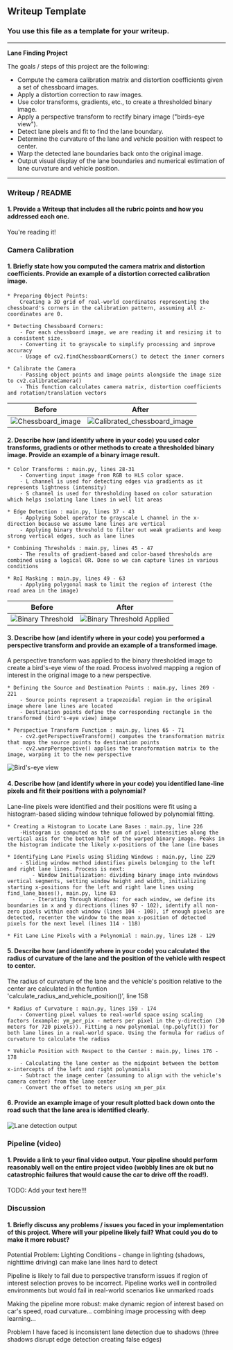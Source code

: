 ## Writeup Template

### You use this file as a template for your writeup.

---

**Lane Finding Project**

The goals / steps of this project are the following:

* Compute the camera calibration matrix and distortion coefficients given a set of chessboard images.
* Apply a distortion correction to raw images.
* Use color transforms, gradients, etc., to create a thresholded binary image.
* Apply a perspective transform to rectify binary image ("birds-eye view").
* Detect lane pixels and fit to find the lane boundary.
* Determine the curvature of the lane and vehicle position with respect to center.
* Warp the detected lane boundaries back onto the original image.
* Output visual display of the lane boundaries and numerical estimation of lane curvature and vehicle position.

[//]: # (Image References)

[image1]: ./examples/undistort_output.png "Undistorted"
[image2]: ./test_images/test1.jpg "Road Transformed"
[image3]: ./examples/binary_combo_example.jpg "Binary Example"
[image4]: ./examples/warped_straight_lines.jpg "Warp Example"
[image5]: ./examples/color_fit_lines.jpg "Fit Visual"
[image6]: ./examples/example_output.jpg "Output"
[video1]: ./project_video.mp4 "Video"

---

### Writeup / README

#### 1. Provide a Writeup that includes all the rubric points and how you addressed each one.

You're reading it!

### Camera Calibration

#### 1. Briefly state how you computed the camera matrix and distortion coefficients. Provide an example of a distortion corrected calibration image.

    * Preparing Object Points:
        Creating a 3D grid of real-world coordinates representing the chessboard's corners in the calibration pattern, assuming all z-coordinates are 0.

    * Detecting Chessboard Corners:
        - For each chessboard image, we are reading it and resizing it to a consistent size.
        - Converting it to grayscale to simplify processing and improve accuracy
        - Usage of cv2.findChessboardCorners() to detect the inner corners

    * Calibrate the Camera
        - Passing object points and image points alongside the image size to cv2.calibrateCamera()
        - This function calculates camera matrix, distortion coefficients and rotation/translation vectors

| Before | After |
| ------------- | ------------- |
| ![Chessboard_image](camera_cal/calibration1.jpg) | ![Calibrated_chessboard_image](callibration_chessboard.jpg) |

#### 2. Describe how (and identify where in your code) you used color transforms, gradients or other methods to create a thresholded binary image.  Provide an example of a binary image result.

    * Color Transforms : main.py, lines 28-31
        - Converting input image from RGB to HLS color space.
        - L channel is used for detecting edges via gradients as it represents lightness (intensity)
        - S channel is used for thresholding based on color saturation which helps isolating lane lines in well lit areas

    * Edge Detection : main.py, lines 37 - 43
        - Applying Sobel operator to grayscale L channel in the x-direction because we assume lane lines are vertical
        - Applying binary threshold to filter out weak gradients and keep strong vertical edges, such as lane lines

    * Combining Thresholds : main.py, lines 45 - 47
        - The results of gradient-based and color-based thresholds are combined using a logical OR. Done so we can capture lines in various conditions

    * RoI Masking : main.py, lines 49 - 63
        - Applying polygonal mask to limit the region of interest (the road area in the image)

| Before  | After |
| ------------- | ------------- |
| ![Binary Threshold](test_images/test2.jpg)| ![Binary Threshold Applied](binary_threshold_applied.jpg) |

#### 3. Describe how (and identify where in your code) you performed a perspective transform and provide an example of a transformed image.

A perspective transform was applied to the binary thresholded image to create a bird's-eye view of the road. Process involved mapping a region of interest in the original image to a new perspective.

    * Defining the Source and Destination Points : main.py, lines 209 - 221
        - Source points represent a trapezoidal region in the original image where lane lines are located
        - Destination points define the corresponding rectangle in the transformed (bird's-eye view) image

    * Perspective Transform Function : main.py, lines 65 - 71
        - cv2.getPerspectiveTransform() computes the transformation matrix that maps the source points to destination points
        - cv2.warpPerspective() applies the transformation matrix to the image, warping it to the new perspective


![Bird's-eye view](changed_perspective.jpg "Bird's-eye view")

#### 4. Describe how (and identify where in your code) you identified lane-line pixels and fit their positions with a polynomial?

Lane-line pixels were identified and their positions were fit using a histogram-based sliding window tehnique followed by polynomial fitting.

    * Creating a Histogram to Locate Lane Bases : main.py, line 226
        -Histogram is computed as the sum of pixel intensities along the vertical axis for the bottom half of the warped binary image. Peaks in the histogram indicate the likely x-positions of the lane line bases

    * Identifying Lane Pixels using Sliding Windows : main.py, line 229
        - Sliding window method identifies pixels belonging to the left and right lane lines. Process is next:
            - Window Initialization: dividing binary image into nwindows vertical segments, setting window height and width, initializing starting x-positions for the left and right lane lines using find_lane_bases(), main.py, line 83
            - Iterating Through Windows: for each window, we define its boundaries in x and y directions (lines 97 - 102), identify all non-zero pixels within each window (lines 104 - 108), if enough pixels are detected, recenter the window to the mean x-position of detected pixels for the next level (lines 114 - 118)

    * Fit Lane Line Pixels with a Polynomial : main.py, lines 128 - 129

#### 5. Describe how (and identify where in your code) you calculated the radius of curvature of the lane and the position of the vehicle with respect to center.

The radius of curvature of the lane and the vehicle's position relative to the center are calculated in the funtion 'calculate_radius_and_vehicle_position()', line 158

    * Radius of Curvature : main.py, lines 159 - 174
        - Converting pixel values to real-world space using scaling factors (example: ym_per_pix - meters per pixel in the y-direction (30 meters for 720 pixels)). Fitting a new polynomial (np.polyfit()) for both lane lines in a real-world space. Using the formula for radius of curvature to calculate the radius
    
    * Vehicle Position with Respect to the Center : main.py, lines 176 - 178
        - Calculating the lane center as the midpoint between the bottom x-intercepts of the left and right polynomials
        - Subtract the image center (assuming to align with the vehicle's camera center) from the lane center
        - Convert the offset to meters using xm_per_pix


#### 6. Provide an example image of your result plotted back down onto the road such that the lane area is identified clearly.

![Lane detection output](final_product.png "Final output")

### Pipeline (video)

#### 1. Provide a link to your final video output.  Your pipeline should perform reasonably well on the entire project video (wobbly lines are ok but no catastrophic failures that would cause the car to drive off the road!).

TODO: Add your text here!!!

### Discussion

#### 1. Briefly discuss any problems / issues you faced in your implementation of this project.  Where will your pipeline likely fail?  What could you do to make it more robust?

Potential Problem: Lighting Conditions - change in lighting (shadows, nighttime driving) can make lane lines hard to detect

Pipeline is likely to fail due to perspective transform issues if region of interest selection proves to be incorrect. Pipeline works well in controlled environments but would fail in real-world scenarios like unmarked roads

Making the pipeline more robust: make dynamic region of interest based on car's speed, road curvature... combining image processing with deep learning... 

Problem I have faced is inconsistent lane detection due to shadows (three shadows disrupt edge detection creating false edges)

